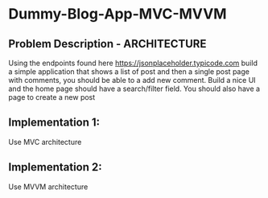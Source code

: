 # Dummy-Blog-App-MVC-MVVM
## Problem Description - ARCHITECTURE
Using the endpoints found here https://jsonplaceholder.typicode.com build a simple application that shows a list of post and then a single post page with comments, you should be able to a add new comment. Build a nice UI and the home page should have a search/filter field. You should also have a page to create a new post

## Implementation 1:

Use MVC architecture

## Implementation 2:

Use MVVM architecture
